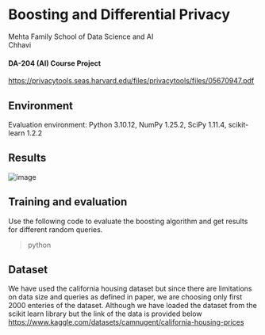 # Boosting and Differential Privacy

Mehta Family School of Data Science and AI\
Chhavi

#### DA-204 (AI) Course Project
https://privacytools.seas.harvard.edu/files/privacytools/files/05670947.pdf


## Environment

Evaluation environment: Python 3.10.12, NumPy 1.25.2, SciPy 1.11.4, scikit-learn 1.2.2

## Results

![image](https://github.com/ChhaviPan23/Differential-Privacy-and-Boosting/assets/138955514/ebf33465-fd71-4465-87e4-392f7ed47dd6)

## Training and evaluation 

Use the following code to evaluate the boosting algorithm and get results for different random queries.

> python

## Dataset
We have used the california housing dataset but since there are limitations on data size and queries as defined in paper, we are choosing only first 2000 enteries of the dataset.
Although we have loaded the dataset from the scikit learn library but the link of the data is provided below
https://www.kaggle.com/datasets/camnugent/california-housing-prices

